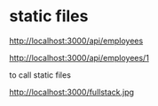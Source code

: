 # static files

<http://localhost:3000/api/employees>

<http://localhost:3000/api/employees/1>

to call static files

<http://localhost:3000/fullstack.jpg>
